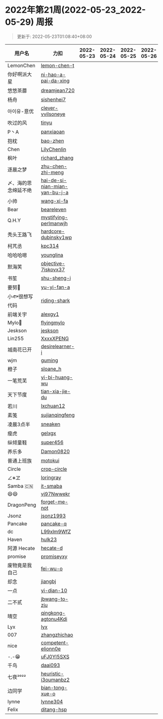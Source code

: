 
# 2022年第21周(2022-05-23_2022-05-29) 周报

> 更新于: 2022-05-23T01:08:40+08:00

| 用户名 | 力扣 |  2022-05-23|2022-05-24|2022-05-25|2022-05-26|2022-05-27|2022-05-28|2022-05-29  | 总计 | 排名 |
| ---- | ---- |    ---- | ---- | ---- | ---- | ---- | ---- | ----   | ---- | ---- |
|LemonChen|[lemon-chen-t](https://leetcode.cn/u/lemon-chen-t/)||||||||0|1|
|你好啊派大星|[ni-hao-a-pai-da-xing](https://leetcode.cn/u/ni-hao-a-pai-da-xing/)||||||||0|1|
|悠悠茶蘼|[dreamjean720](https://leetcode.cn/u/dreamjean720/)||||||||0|1|
|杨舟|[sishenhei7](https://leetcode.cn/u/sishenhei7/)||||||||0|1|
|아이유-意优|[clever-vvilsoneye](https://leetcode.cn/u/clever-vvilsoneye/)||||||||0|1|
|吹过的风|[tinyu](https://leetcode.cn/u/tinyu/)||||||||0|1|
|P丶A|[panxiaoan](https://leetcode.cn/u/panxiaoan/)||||||||0|1|
|抱枕|[bao-zhen](https://leetcode.cn/u/bao-zhen/)||||||||0|1|
|Chen|[LilyChenlin](https://leetcode.cn/u/LilyChenlin/)||||||||0|1|
|枫叶|[richard_zhang](https://leetcode.cn/u/richard_zhang/)||||||||0|1|
|逐晨之梦|[zhu-chen-zhi-meng](https://leetcode.cn/u/zhu-chen-zhi-meng/)||||||||0|1|
|〆、海的思念绵延不绝|[hai-de-si-nian-mian-yan-bu-j-a](https://leetcode.cn/u/hai-de-si-nian-mian-yan-bu-j-a/)||||||||0|1|
|小帅|[wang-xi-fa](https://leetcode.cn/u/wang-xi-fa/)||||||||0|1|
|Bear|[beareleven](https://leetcode.cn/u/beareleven/)||||||||0|1|
|Q.H.Y|[mystifying-perlmanwjh](https://leetcode.cn/u/mystifying-perlmanwjh/)||||||||0|1|
|秃头王路飞|[hardcore-dubinsky1wp](https://leetcode.cn/u/hardcore-dubinsky1wp/)||||||||0|1|
|柯芃丞|[kpc314](https://leetcode.cn/u/kpc314/)||||||||0|1|
|哈哈哈嗯|[younglina](https://leetcode.cn/u/younglina/)||||||||0|1|
|默海笑|[objective-7iskovx37](https://leetcode.cn/u/objective-7iskovx37/)||||||||0|1|
|书笙|[shu-sheng-i](https://leetcode.cn/u/shu-sheng-i/)||||||||0|1|
|要努🌰|[yu-yi-fan-a](https://leetcode.cn/u/yu-yi-fan-a/)||||||||0|1|
|小🐟很想写代码|[riding-shark](https://leetcode.cn/u/riding-shark/)||||||||0|1|
|前端关宇|[alexgy1](https://leetcode.com/u/alexgy1/)||||||||0|1|
|Mylo🐘|[flyingmylo](https://leetcode.cn/u/flyingmylo/)||||||||0|1|
|Jeskson|[jeskson](https://leetcode.cn/u/jeskson/)||||||||0|1|
|Lin255|[XxxxXPENG](https://leetcode.cn/u/XxxxXPENG/)||||||||0|1|
|城南花已开|[desirelearner-i](https://leetcode.cn/u/desirelearner-i/)||||||||0|1|
|wjm|[guming](https://leetcode.cn/u/guming/)||||||||0|1|
|橙子|[sloane_h](https://leetcode.cn/u/sloane_h/)||||||||0|1|
|一笔荒芜|[yi-bi-huang-wu](https://leetcode.cn/u/yi-bi-huang-wu/)||||||||0|1|
|天下节度|[tian-xia-jie-du](https://leetcode.cn/u/tian-xia-jie-du/)||||||||0|1|
|若川|[lxchuan12](https://leetcode.cn/u/lxchuan12/)||||||||0|1|
|素笺|[sujianqingfeng](https://leetcode.cn/u/sujianqingfeng/)||||||||0|1|
|凌晨3点半|[sneaken](https://leetcode.cn/u/sneaken/)||||||||0|1|
|瘦虎|[gelxgx](https://leetcode.cn/u/gelxgx/)||||||||0|1|
|纵倾童鞋|[super456](https://leetcode.cn/u/super456/)||||||||0|1|
|养乐多|[Damon0820](https://leetcode.com/u/Damon0820/)||||||||0|1|
|普通上班族|[motokui](https://leetcode.cn/u/motokui/)||||||||0|1|
|Circle|[crop-circle](https://leetcode.cn/u/crop-circle/)||||||||0|1|
|∠※ヱ|[loringray](https://leetcode.cn/u/loringray/)||||||||0|1|
|Samba 🇨🇳|[it-smaba](https://leetcode.cn/u/it-smaba/)||||||||0|1|
|😄😄|[vj97Nwwekr](https://leetcode.cn/u/vj97Nwwekr/)||||||||0|1|
|DragonPeng|[forget-me-not](https://leetcode.cn/u/forget-me-not/)||||||||0|1|
|Jsonz|[jsonz1993](https://leetcode.cn/u/jsonz1993/)||||||||0|1|
|Pancake|[pancake-q](https://leetcode.cn/u/pancake-q/)||||||||0|1|
|dc|[L99xlm9WfZ](https://leetcode.cn/u/L99xlm9WfZ/)||||||||0|1|
|Haven|[hulk23](https://leetcode.cn/u/hulk23/)||||||||0|1|
|阿源 Hecate|[hecate-d](https://leetcode.cn/u/hecate-d/)||||||||0|1|
|promise|[promiseyxy](https://leetcode.cn/u/promiseyxy/)||||||||0|1|
|废物竟是我自己|[fei-wu-o](https://leetcode.cn/u/fei-wu-o/)||||||||0|1|
|却念|[jiangbj](https://leetcode.cn/u/jiangbj/)||||||||0|1|
|一点|[yi-dian-10](https://leetcode.cn/u/yi-dian-10/)||||||||0|1|
|二不贰|[jbwang-to-zju](https://leetcode.cn/u/jbwang-to-zju/)||||||||0|1|
|晴空|[qingkong-agtonu4Kdi](https://leetcode.cn/u/qingkong-agtonu4Kdi/)||||||||0|1|
|Lyx|[lyx](https://leetcode.cn/u/lyx/)||||||||0|1|
|007|[zhangzhichao](https://leetcode.cn/u/zhangzhichao/)||||||||0|1|
|nice|[competent-elionn0e](https://leetcode.cn/u/competent-elionn0e/)||||||||0|1|
|-.-😁|[uFJ0Yl5SXS](https://leetcode.cn/u/uFJ0Yl5SXS/)||||||||0|1|
|千鸟|[daai093](https://leetcode.cn/u/daai093/)||||||||0|1|
|七夜²⁰²²|[heuristic-i3oumanbz2](https://leetcode.cn/u/heuristic-i3oumanbz2/)||||||||0|1|
|边同学|[bian-tong-xue-o](https://leetcode.cn/u/bian-tong-xue-o/)||||||||0|1|
|lynne|[lynne304](https://leetcode.cn/u/lynne304/)||||||||0|1|
|Felix|[ditang-hsp](https://leetcode.cn/u/ditang-hsp/)||||||||0|1|
    